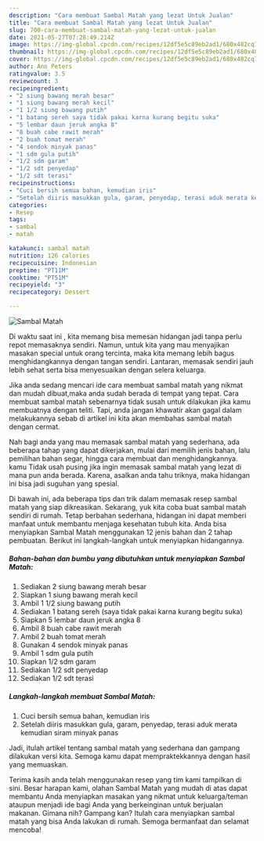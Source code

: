 ```yaml
---
description: "Cara membuat Sambal Matah yang lezat Untuk Jualan"
title: "Cara membuat Sambal Matah yang lezat Untuk Jualan"
slug: 700-cara-membuat-sambal-matah-yang-lezat-untuk-jualan
date: 2021-05-27T07:28:49.214Z
image: https://img-global.cpcdn.com/recipes/12df5e5c89eb2ad1/680x482cq70/sambal-matah-foto-resep-utama.jpg
thumbnail: https://img-global.cpcdn.com/recipes/12df5e5c89eb2ad1/680x482cq70/sambal-matah-foto-resep-utama.jpg
cover: https://img-global.cpcdn.com/recipes/12df5e5c89eb2ad1/680x482cq70/sambal-matah-foto-resep-utama.jpg
author: Ann Peters
ratingvalue: 3.5
reviewcount: 3
recipeingredient:
- "2 siung bawang merah besar"
- "1 siung bawang merah kecil"
- "1 1/2 siung bawang putih"
- "1 batang sereh saya tidak pakai karna kurang begitu suka"
- "5 lembar daun jeruk angka 8"
- "8 buah cabe rawit merah"
- "2 buah tomat merah"
- "4 sendok minyak panas"
- "1 sdm gula putih"
- "1/2 sdm garam"
- "1/2 sdt penyedap"
- "1/2 sdt terasi"
recipeinstructions:
- "Cuci bersih semua bahan, kemudian iris"
- "Setelah diiris masukkan gula, garam, penyedap, terasi aduk merata kemudian siram minyak panas"
categories:
- Resep
tags:
- sambal
- matah

katakunci: sambal matah 
nutrition: 126 calories
recipecuisine: Indonesian
preptime: "PT11M"
cooktime: "PT51M"
recipeyield: "3"
recipecategory: Dessert

---
```



![Sambal Matah](https://img-global.cpcdn.com/recipes/12df5e5c89eb2ad1/680x482cq70/sambal-matah-foto-resep-utama.jpg)

Di waktu  saat ini , kita memang bisa memesan hidangan jadi tanpa perlu repot memasaknya sendiri. Namun, untuk kita yang mau menyajikan masakan special untuk orang tercinta, maka kita memang lebih bagus menghidangkannya dengan tangan sendiri. Lantaran, memasak sendiri jauh lebih sehat serta bisa menyesuaikan dengan selera keluarga.

Jika anda sedang mencari ide cara membuat sambal matah yang nikmat dan mudah dibuat,maka anda sudah berada di tempat yang tepat. Cara membuat sambal matah  sebenarnya tidak susah untuk dilakukan jika kamu membuatnya dengan teliti. Tapi, anda jangan khawatir akan gagal dalam melakukannya 
sebab di artikel ini kita akan membahas sambal matah dengan cermat.  



Nah bagi anda yang mau memasak sambal matah yang sederhana, ada beberapa tahap yang dapat dikerjakan, mulai dari memilih jenis bahan, lalu pemilihan bahan segar, hingga cara membuat dan menghidangkannya. kamu Tidak usah pusing jika ingin memasak sambal matah yang lezat di mana pun anda berada. Karena, asalkan anda  tahu triknya, maka hidangan ini bisa jadi suguhan yang spesial.

Di bawah ini, ada beberapa tips dan trik dalam memasak resep sambal matah yang siap dikreasikan. Sekarang, yuk kita coba buat sambal matah sendiri di rumah. Tetap berbahan sederhana, hidangan ini dapat memberi manfaat untuk membantu menjaga kesehatan tubuh kita. Anda bisa menyiapkan Sambal Matah menggunakan 12 jenis bahan dan 2 tahap pembuatan. Berikut ini langkah-langkah untuk menyiapkan hidangannya.

<!--inarticleads1-->

##### Bahan-bahan dan bumbu yang dibutuhkan untuk menyiapkan Sambal Matah:

1. Sediakan 2 siung bawang merah besar
1. Siapkan 1 siung bawang merah kecil
1. Ambil 1 1/2 siung bawang putih
1. Sediakan 1 batang sereh (saya tidak pakai karna kurang begitu suka)
1. Siapkan 5 lembar daun jeruk angka 8
1. Ambil 8 buah cabe rawit merah
1. Ambil 2 buah tomat merah
1. Gunakan 4 sendok minyak panas
1. Ambil 1 sdm gula putih
1. Siapkan 1/2 sdm garam
1. Sediakan 1/2 sdt penyedap
1. Sediakan 1/2 sdt terasi




<!--inarticleads2-->

##### Langkah-langkah membuat Sambal Matah:

1. Cuci bersih semua bahan, kemudian iris
1. Setelah diiris masukkan gula, garam, penyedap, terasi aduk merata kemudian siram minyak panas




Jadi, itulah artikel tentang  sambal matah  yang sederhana dan gampang dilakukan versi kita. Semoga kamu dapat mempraktekkannya dengan hasil yang memuaskan. 

Terima kasih anda telah menggunakan resep yang tim kami tampilkan di sini. Besar harapan kami, olahan  Sambal Matah yang mudah di atas dapat membantu Anda menyiapkan masakan yang nikmat untuk keluarga/teman ataupun menjadi ide bagi Anda yang berkeinginan untuk berjualan makanan. Gimana nih? Gampang kan? Itulah cara menyiapkan sambal matah yang bisa Anda lakukan di rumah. Semoga bermanfaat dan selamat mencoba!

